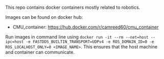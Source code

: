This repo contains docker containers mostly related to robotics.


Images can be found on docker hub:

- CMU_container: https://hub.docker.com/r/camreed60/cmu_container 


Run images in command line using ```docker run -it --rm --net=host --ipc=host -e FASTDDS_BUILTIN_TRANSPORT=UDPv4 -e ROS_DOMAIN_ID=0 -e ROS_LOCALHOST_ONLY=0 <IMAGE_NAME>```.
This ensures that the host machine and container can communicate. 

